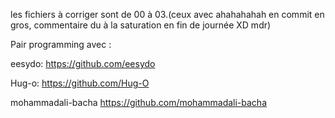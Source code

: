 les fichiers à corriger sont de 00 à 03.(ceux avec ahahahahah en commit en gros, commentaire du à la saturation en fin de journée XD mdr)

Pair programming avec :

eesydo: https://github.com/eesydo

Hug-o: https://github.com/Hug-O

mohammadali-bacha https://github.com/mohammadali-bacha
